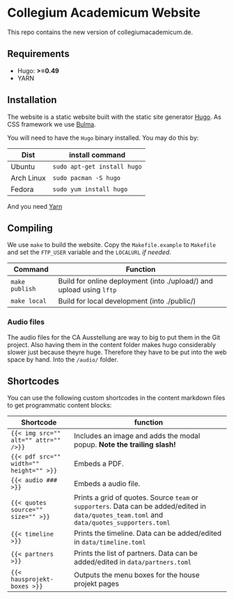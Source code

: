 # Collegium Academicum Website

This repo contains the new version of collegiumacademicum.de.

## Requirements

* Hugo: __>=0.49__
* YARN

## Installation

The website is a static website built with the static site generator [Hugo](gohugo.io). As CSS framework we use [Bulma](bulma.io).

You will need to have the `Hugo` binary installed. You may do this by:

| Dist | install command |
| --- | --- |
| Ubuntu | `sudo apt-get install hugo` |
| Arch Linux | `sudo pacman -S hugo` |
| Fedora | `sudo yum install hugo` |

And you need [Yarn](https://yarnpkg.com/lang/en/docs/install)

## Compiling

We use `make` to build the website. Copy the `Makefile.example` to `Makefile` and set the `FTP_USER` variable and the `LOCALURL` _if needed_.

| Command | Function |
| --- | --- |
| `make publish` | Build for online deployment (into ./upload/) and upload using `lftp` |
| `make local` | Build for local development (into ./public/)|

### Audio files

The audio files for the CA Ausstellung are way to big to put them in the Git project. Also having them in the content folder makes hugo considerably slower just because theyre huge. Therefore they have to be put into the web space by hand. Into the `/audio/` folder.

## Shortcodes

You can use the following custom shortcodes in the content markdown files to get programmatic content blocks:

| Shortcode | function |
| --- | --- |
| `{{< img src="" alt="" attr="" />}}` | Includes an image and adds the modal popup. **Note the trailing slash!** |
| `{{< pdf src="" width="" height="" >}}`| Embeds a PDF. |
| `{{< audio ### >}}`| Embeds a audio file. |
| `{{< quotes source="" size="" >}}` | Prints a grid of quotes. Source `team` or `supporters`. Data can be added/edited in `data/quotes_team.toml` and `data/quotes_supporters.toml` |
| `{{< timeline >}}` | Prints the timeline. Data can be added/edited in `data/timeline.toml` |
| `{{< partners >}}` | Prints the list of partners. Data can be added/edited in `data/partners.toml` |
| `{{< hausprojekt-boxes >}}` | Outputs the menu boxes for the house projekt pages |
